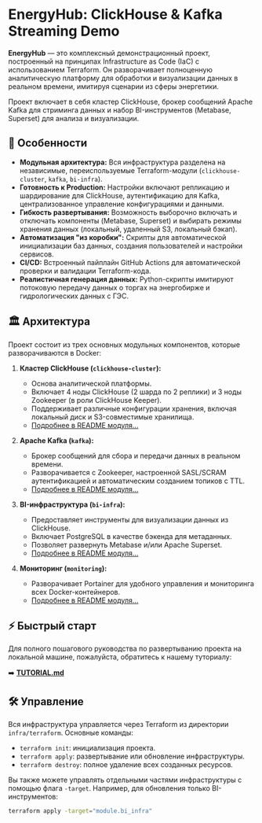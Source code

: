 # EnergyHub: ClickHouse & Kafka Streaming Demo

**EnergyHub** — это комплексный демонстрационный проект, построенный на принципах Infrastructure as Code (IaC) с использованием Terraform. Он разворачивает полноценную аналитическую платформу для обработки и визуализации данных в реальном времени, имитируя сценарии из сферы энергетики.

Проект включает в себя кластер ClickHouse, брокер сообщений Apache Kafka для стриминга данных и набор BI-инструментов (Metabase, Superset) для анализа и визуализации.

## 🚀 Особенности

- **Модульная архитектура:** Вся инфраструктура разделена на независимые, переиспользуемые Terraform-модули (`clickhouse-cluster`, `kafka`, `bi-infra`).
- **Готовность к Production:** Настройки включают репликацию и шардирование для ClickHouse, аутентификацию для Kafka, централизованное управление конфигурациями и данными.
- **Гибкость развертывания:** Возможность выборочно включать и отключать компоненты (Metabase, Superset) и выбирать режимы хранения данных (локальный, удаленный S3, локальный бэкап).
- **Автоматизация "из коробки":** Скрипты для автоматической инициализации баз данных, создания пользователей и настройки сервисов.
- **CI/CD:** Встроенный пайплайн GitHub Actions для автоматической проверки и валидации Terraform-кода.
- **Реалистичная генерация данных:** Python-скрипты имитируют потоковую передачу данных о торгах на энергобирже и гидрологических данных с ГЭС.

## 🏛️ Архитектура

Проект состоит из трех основных модульных компонентов, которые разворачиваются в Docker:

1.  **Кластер ClickHouse (`clickhouse-cluster`):**
    - Основа аналитической платформы.
    - Включает 4 ноды ClickHouse (2 шарда по 2 реплики) и 3 ноды Zookeeper (в роли ClickHouse Keeper).
    - Поддерживает различные конфигурации хранения, включая локальный диск и S3-совместимые хранилища.
    - [Подробнее в README модуля...](./infra/terraform/modules/clickhouse-cluster/README.md)

2.  **Apache Kafka (`kafka`):**
    - Брокер сообщений для сбора и передачи данных в реальном времени.
    - Разворачивается с Zookeeper, настроенной SASL/SCRAM аутентификацией и автоматическим созданием топиков с TTL.
    - [Подробнее в README модуля...](./infra/terraform/modules/kafka/README.md)

3.  **BI-инфраструктура (`bi-infra`):**
    - Предоставляет инструменты для визуализации данных из ClickHouse.
    - Включает PostgreSQL в качестве бэкенда для метаданных.
    - Позволяет развернуть Metabase и/или Apache Superset.
    - [Подробнее в README модуля...](./infra/terraform/modules/bi-infra/README.md)

4.  **Мониторинг (`monitoring`):**
    - Разворачивает Portainer для удобного управления и мониторинга всех Docker-контейнеров.
    - [Подробнее в README модуля...](./infra/terraform/modules/monitoring/README.md)

## ⚡ Быстрый старт

Для полного пошагового руководства по развертыванию проекта на локальной машине, пожалуйста, обратитесь к нашему туториалу:

➡️ **[TUTORIAL.md](./TUTORIAL.md)**

## 🛠️ Управление

Вся инфраструктура управляется через Terraform из директории `infra/terraform`. Основные команды:
- `terraform init`: инициализация проекта.
- `terraform apply`: развертывание или обновление инфраструктуры.
- `terraform destroy`: полное удаление всех созданных ресурсов.

Вы также можете управлять отдельными частями инфраструктуры с помощью флага `-target`. Например, для обновления только BI-инструментов:
```bash
terraform apply -target="module.bi_infra"
